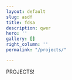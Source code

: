 ```yaml
---
layout: default
slug: asdf
title: fdsa
description: qwer
hero: ''
gallery: []
right_column: ''
permalink: "/projects/"

---
```

PROJECTS!
